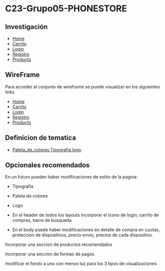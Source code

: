 # C23-Grupo05-PHONESTORE

## Investigación
* [Home](https://ferbi.com.ar/)
* [Carrito](Colocar-Link)
* [Login](https://shop.samsung.com/ar/login?returnUrl=%2Far%2Faccount)
* [Registro](https://blog.hubspot.es/marketing/ejemplos-formularios)
* [Producto](https://shop.samsung.com/ar/celular-galaxy-s20-fe-5g/p?cid=ar_ow_brand_samsung_none_brand-ar-gnb_ecommerce_none_generic&skuId=135189)

## WireFrame

Para acceder al conjunto de wireframe se puede visualizar en los siguientes links

* [Home](https://www.figma.com/file/2IRtHUWW107dHuPSA2daLO/Untitled?type=design&node-id=0-1&mode=design&t=tBVSwUC4EUR8xeX9-0)
* [Carrito](https://www.figma.com/file/tfgepkngTMwvHsI09vUUGz/Carrito-de-Compras?type=design&node-id=0-1&mode=design&t=PeQ3KUBdiUfjWqSi-0)
* [Login](https://www.figma.com/file/RVAedxhAeFxGYHqSNwf2es/Login-Responsive?type=design&node-id=0%3A1&mode=design&t=dFDcMa3FtXDmQ9nG-1)
* [Registro](https://www.figma.com/file/mthN1mJAkOWA5w4VKPc1TK/Formulario-de-Registro?type=design&mode=design)
* [Producto](https://www.figma.com/file/b8PAtbheEVaKMwQJ2Pcegn/detalledeproducto?type=design&node-id=0-1&mode=design&t=4C9fUn9I86Mg8DkN-0)

## Definicion de tematica

* [Paleta_de_colores,Tipografia,logo](https://www.figma.com/file/RVAedxhAeFxGYHqSNwf2es/Login-Responsive?type=design&node-id=0%3A1&mode=design&t=dFDcMa3FtXDmQ9nG-1)

## Opcionales recomendados
En un futuro pueden haber modificaciones de estilo de la pagina:

* Tipografia

* Paleta de colores

* Logo

* En el header de todos los layouts incorporar el icono de login, carrito de compras, barra de busqueda.

* En el body puede haber modificaciones en detalle de compra en cuotas, proteccion de dispositivos, precio envio, precios de cada dispositivo.


Incorporar una seccion de productos recomendados

Incorporar una seccion de formas de pagos 

modificar el fondo a uno con menos luz para los 3 tipos de visualizaciones 
